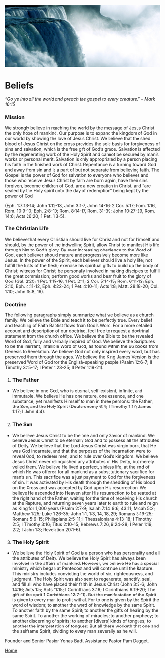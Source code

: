![alt text](cropped-niagara-218591.jpg)


# Beliefs
_“Go ye into all the world and preach the gospel to every creature.” – Mark 16:15_ 

### Mission
We strongly believe in reaching the world by the message of Jesus Christ the only hope of mankind. Our purpose is to expand the kingdom of God in our world by showing the love of Jesus Christ.  We believe that the shed blood of Jesus Christ on the cross provides the sole basis for forgiveness of sins and salvation, which is the free gift of God’s grace. Salvation is affected by the regenerating work of the Holy Spirit and cannot be secured by man’s works or personal merit. Salvation is only appropriated by a person placing his faith in the finished work of Christ. Repentance is a turning toward God and away from sin and is a part of but not separate from believing faith. The Gospel is the power of God for salvation to everyone who believes and those who receive Jesus Christ by faith are born again, have their sins forgiven, become children of God, are a new creation in Christ, and “are sealed by the Holy spirit unto the day of redemption” being kept by the power of God 

(Eph. 1:7:13-14; John 1:12-13, John 3:1-7, John 14-16; 2 Cor. 5:17; Rom. 1:16, Rom. 10:9-10; Eph. 2:8-10; Rom. 8:14-17, Rom. 31-39; John 10:27-29, Rom. 14:6; Acts 26:20; 1 Pet. 1:3-5).

### The Christian Life

We believe that every Christian should live for Christ and not for himself and should, by the power of the indwelling Spirit, allow Christ to manifest His life through him to God’s glory. By ever increasing obedience to the Word of God, each believer should mature and progressively become more like Jesus. In the power of the Spirit, each believer should live a holy life; not fulfill the lusts of the flesh; exercise his spiritual gifts to build up the body of Christ; witness for Christ; be personally involved in making disciples to fulfill the great commission; perform good works and bear fruit to the glory of God (Gal. 2:20; 1 Pet. 1:15-16, 1 Pet. 2:11; 2 Cor. 5:14-15; Rom. 6:11-13; Eph. 2:10, Eph. 4:11-12, Eph. 4:22-24; 1 Pet. 4:10-11; Acts 1:8; Matt. 28:18-20; Col. 1:10; John 15:8, 16).

### Doctrine

The following paragraphs simply summarize what we believe as a church family. We believe the Bible and teach it to be perfectly true. Every belief and teaching of Faith Baptist flows from God’s Word. For a more detailed account and description of our doctrine, feel free to request a doctrinal statement from the church office. We believe the Bible to be the revealed Word of God, fully and verbally inspired of God. We believe the Scriptures to be the inerrant, infallible Word of God, as found within the 66 books from Genesis to Revelation. We believe God not only inspired every word, but has preserved them through the ages. We believe the King James Version is the preserved Word of God for the English-speaking people (Psalm 12:6-7; II Timothy 3:15-17; I Peter 1:23-25; II Peter 1:19-21).


 1. ### The Father

  - We believe in one God, who is eternal, self-existent, infinite, and immutable. We believe He has one nature, one essence, and one substance, yet manifests Himself to man in three persons: the Father, the Son, and the Holy Spirit (Deuteronomy 6:4; I Timothy 1:17; James 1:17; I John 4:4).

 2. ### The Son

  - We believe Jesus Christ to be the one and only Savior of mankind. We believe Jesus Christ to be eternally God and to possess all the attributes of Deity. We believe that the Lord Jesus Christ was virgin born, that He was God incarnate, and that the purposes of the incarnation were to reveal God, to redeem men, and to rule over God’s kingdom. We believe Jesus Christ never relinquished any attributes of His Deity, but merely veiled them. We believe He lived a perfect, sinless life, at the end of which He was offered for all mankind as a substitutionary sacrifice for man’s sin. This sacrifice was a just payment to God for the forgiveness of sin. It was activated by His death through the shedding of His blood on the Cross and was accepted by God upon His resurrection. We believe He ascended into Heaven after His resurrection to be seated at the right hand of the Father, waiting for the time of receiving His church at the Rapture, and returning seven years later to earth to rule and reign as King for 1,000 years (Psalm 2:7-9; Isaiah 7:14, 9:6, 43:11; Micah 5:2; Matthew 1:25; Luke 1:26-35; John 1:1, 1:3, 14, 18, 29; Romans 3:19-25; Romans 5:6-15; Philippians 2:5-11; I Thessalonians 4:13-18; I Timothy 2:5; I Timothy 3:16; Titus 2:10-15; Hebrews 7:26, 9:24-28; I Peter 1:19, 2:2; I John 1:3; Revelation 20:1-6).

 3. ### The Holy Spirit

  - We believe the Holy Spirit of God is a person who has personality and all the attributes of Deity. We believe the Holy Spirit has always been involved in the affairs of mankind. However, we believe He has a special ministry which began at Pentecost and will continue until the Rapture. This ministry includes convicting the world of sin, righteousness, and judgment. The Holy Spirit was also sent to regenerate, sanctify, seal, and fill all who have placed their faith in Jesus Christ (John 3:5-6; John 14:16; Acts 1:5; Acts 11:15; I Corinthians 3:16; I Corinthians 6:19-20; The gift of the sprit 1 Corinthians 12:7-11). But the manifestation of the Spirit is given to every man to profit withal. For to one is given by the Spirit the word of wisdom; to another the word of knowledge by the same Spirit. To another faith by the same Spirit; to another the gifts of healing by the same Spirit. To another the working of miracles; to another prophecy; to another discerning of spirits; to another [divers] kinds of tongues; to another the interpretation of tongues: But all these worketh that one and the selfsame Spirit, dividing to every man severally as he will.

Founder and Senior Pastor Yonas Badi. Assistance Pastor Pam Dagget.

[Home](README.md)
